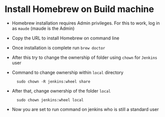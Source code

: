 Install Homebrew on Build machine
=================================

- Homebrew installation requires Admin privileges. For this to work, log in as `maude` (maude is the Admin)
- Copy the URL to install Homebrew on command line
- Once installation is complete run `brew doctor`
- After this try to change the ownership of folder using `chown` for `Jenkins` user
- Command to change ownership within `local` directory
    
        sudo chown -R jenkins:wheel share
- After that, change ownership of the folder `local` 
    
        sudo chown jenkins:wheel local
- Now you are set to run command on jenkins who is still a standard user

